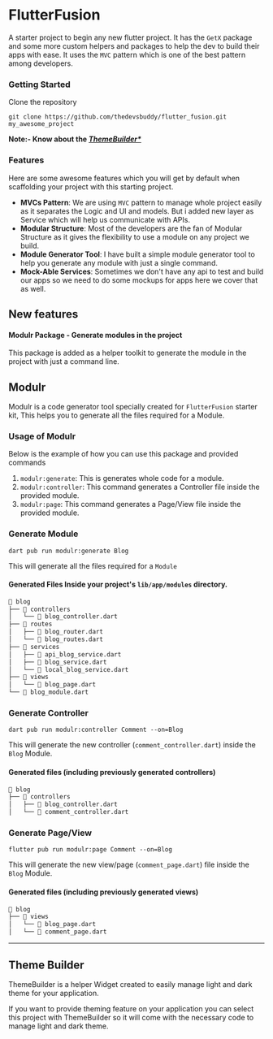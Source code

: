 # FlutterFusion

A starter project to begin any new flutter project.
It has the `GetX` package and some more custom helpers and packages to help the dev to build their apps with ease.
It uses the `MVC` pattern which is one of the best pattern among developers.

### Getting Started

Clone the repository

```shell
git clone https://github.com/thedevsbuddy/flutter_fusion.git my_awesome_project
```

**Note:- Know about the _[ThemeBuilder\*](#theme-builder)_**

### Features

Here are some awesome features which you will get by default when scaffolding your project with this starting project.

- **MVCs Pattern**: We are using `MVC` pattern to manage whole project easily as it separates the Logic and UI and models. But i added new layer as Service which will help us communicate with APIs.
- **Modular Structure**: Most of the developers are the fan of Modular Structure as it gives the flexibility to use a module on any project we build.
- **Module Generator Tool**: I have built a simple module generator tool to help you generate any module with just a single command.
- **Mock-Able Services**: Sometimes we don't have any api to test and build our apps so we need to do some mockups for apps here we cover that as well.

## New features

#### Modulr Package - Generate modules in the project

This package is added as a helper toolkit to generate the module in the project with just a command
line.

## Modulr

Modulr is a code generator tool specially created for `FlutterFusion` starter kit, This helps you to generate all the files required for a Module.

### Usage of Modulr

Below is the example of how you can use this package and provided commands

1. `modulr:generate`: This is generates whole code for a module.
2. `modulr:controller`: This command generates a Controller file inside the provided module.
3. `modulr:page`: This command generates a Page/View file inside the provided module.

### Generate Module

```shell
dart pub run modulr:generate Blog
```

This will generate all the files required for a `Module`

#### Generated Files Inside your project's `lib/app/modules` directory.

```txt
📂 blog
├── 📂 controllers
│   └── 📄 blog_controller.dart
├── 📂 routes
│   ├── 📄 blog_router.dart
│   └── 📄 blog_routes.dart
├── 📂 services
│   ├── 📄 api_blog_service.dart
│   ├── 📄 blog_service.dart
│   └── 📄 local_blog_service.dart
├── 📂 views
│   └── 📄 blog_page.dart
└── 📄 blog_module.dart
```

### Generate Controller

```shell
dart pub run modulr:controller Comment --on=Blog
```

This will generate the new controller (`comment_controller.dart`) inside the `Blog` Module.

#### Generated files (including previously generated controllers)

```txt
📂 blog
├── 📂 controllers
│   ├── 📄 blog_controller.dart
│   └── 📄 comment_controller.dart
```

### Generate Page/View

```shell
flutter pub run modulr:page Comment --on=Blog
```

This will generate the new view/page (`comment_page.dart`) file inside the `Blog` Module.

#### Generated files (including previously generated views)

```txt
📂 blog
├── 📂 views
│   └── 📄 blog_page.dart
│   └── 📄 comment_page.dart
```

---

## Theme Builder

ThemeBuilder is a helper Widget created to easily manage light and dark theme for your application.

If you want to provide theming feature on your application you can select this project with ThemeBuilder so it will come with the necessary code to manage light and dark theme.
